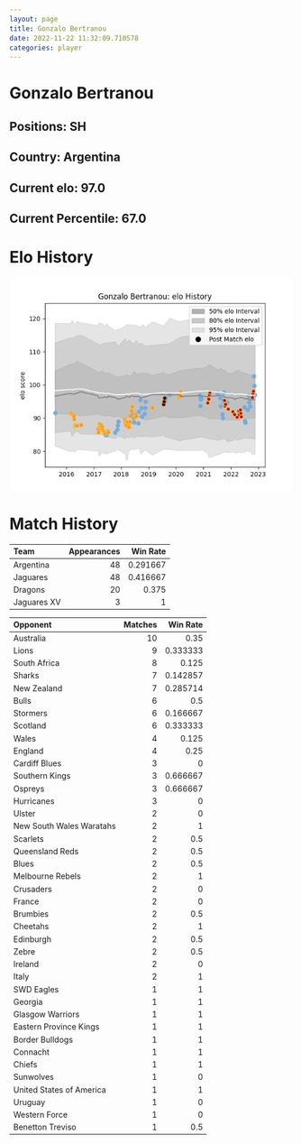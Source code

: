 ```yaml
---  
layout: page  
title: Gonzalo Bertranou  
date: 2022-11-22 11:32:09.710578  
categories: player  
---
```

# Gonzalo Bertranou

## Positions: SH

## Country: Argentina

## Current elo: 97.0

## Current Percentile: 67.0

# Elo History


![elo history](history_GonzaloBertranou.png)
# Match History


| Team        |   Appearances |   Win Rate |
|:------------|--------------:|-----------:|
| Argentina   |            48 |   0.291667 |
| Jaguares    |            48 |   0.416667 |
| Dragons     |            20 |   0.375    |
| Jaguares XV |             3 |   1        |

| Opponent                 |   Matches |   Win Rate |
|:-------------------------|----------:|-----------:|
| Australia                |        10 |   0.35     |
| Lions                    |         9 |   0.333333 |
| South Africa             |         8 |   0.125    |
| Sharks                   |         7 |   0.142857 |
| New Zealand              |         7 |   0.285714 |
| Bulls                    |         6 |   0.5      |
| Stormers                 |         6 |   0.166667 |
| Scotland                 |         6 |   0.333333 |
| Wales                    |         4 |   0.125    |
| England                  |         4 |   0.25     |
| Cardiff Blues            |         3 |   0        |
| Southern Kings           |         3 |   0.666667 |
| Ospreys                  |         3 |   0.666667 |
| Hurricanes               |         3 |   0        |
| Ulster                   |         2 |   0        |
| New South Wales Waratahs |         2 |   1        |
| Scarlets                 |         2 |   0.5      |
| Queensland Reds          |         2 |   0.5      |
| Blues                    |         2 |   0.5      |
| Melbourne Rebels         |         2 |   1        |
| Crusaders                |         2 |   0        |
| France                   |         2 |   0        |
| Brumbies                 |         2 |   0.5      |
| Cheetahs                 |         2 |   1        |
| Edinburgh                |         2 |   0.5      |
| Zebre                    |         2 |   0.5      |
| Ireland                  |         2 |   0        |
| Italy                    |         2 |   1        |
| SWD Eagles               |         1 |   1        |
| Georgia                  |         1 |   1        |
| Glasgow Warriors         |         1 |   1        |
| Eastern Province Kings   |         1 |   1        |
| Border Bulldogs          |         1 |   1        |
| Connacht                 |         1 |   1        |
| Chiefs                   |         1 |   1        |
| Sunwolves                |         1 |   0        |
| United States of America |         1 |   1        |
| Uruguay                  |         1 |   0        |
| Western Force            |         1 |   0        |
| Benetton Treviso         |         1 |   0.5      |